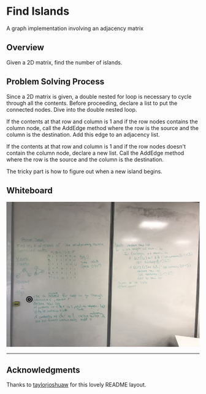 # Find Islands
A graph implementation involving an adjacency matrix

## Overview
Given a 2D matrix, find the number of islands.

## Problem Solving Process
Since a 2D matrix is given, a double nested for loop is necessary 
to cycle through all the contents.  Before proceeding, declare a list 
to put the connected nodes.  Dive into the double nested loop.  

If the contents at that row and column is 1 and if the row nodes 
contains the column node, call the AddEdge method where the row is the 
source and the column is the destination. Add this edge to an adjacency 
list.

If the contents at that row and column is 1 and if the row nodes 
doesn't contain the column node, declare a new list.  Call the AddEdge 
method where the row is the source and the column is the destination.

The tricky part is how to figure out when a new island begins.

## Whiteboard

![find islands](/assets/findIslands.jpeg)

---

## Acknowledgments

Thanks to [taylorjoshuaw](https://github.com/taylorjoshuaw) 
for this lovely README layout.